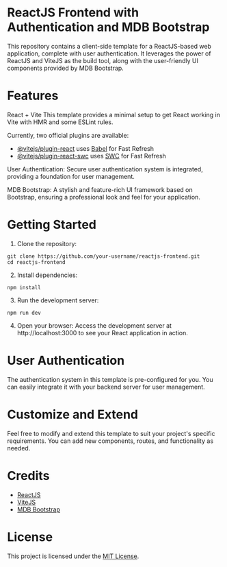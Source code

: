 # ReactJS Frontend with Authentication and MDB Bootstrap

This repository contains a client-side template for a ReactJS-based web application, complete with user authentication. It leverages the power of ReactJS and ViteJS as the build tool, along with the user-friendly UI components provided by MDB Bootstrap.

# Features
React + Vite
This template provides a minimal setup to get React working in Vite with HMR and some ESLint rules.

Currently, two official plugins are available:

- [@vitejs/plugin-react](https://github.com/vitejs/vite-plugin-react/blob/main/packages/plugin-react/README.md) uses [Babel](https://babeljs.io/) for Fast Refresh
- [@vitejs/plugin-react-swc](https://github.com/vitejs/vite-plugin-react-swc) uses [SWC](https://swc.rs/) for Fast Refresh

User Authentication: Secure user authentication system is integrated, providing a foundation for user management.

MDB Bootstrap: A stylish and feature-rich UI framework based on Bootstrap, ensuring a professional look and feel for your application.

# Getting Started
1. Clone the repository:
```
git clone https://github.com/your-username/reactjs-frontend.git
cd reactjs-frontend
```
2. Install dependencies:
```
npm install
```
3. Run the development server:
```
npm run dev
```
4. Open your browser:
Access the development server at http://localhost:3000 to see your React application in action.

# User Authentication
The authentication system in this template is pre-configured for you. You can easily integrate it with your backend server for user management.

# Customize and Extend
Feel free to modify and extend this template to suit your project's specific requirements. You can add new components, routes, and functionality as needed.

# Credits
- [ReactJS](https://react.dev/)
- [ViteJS](https://vitejs.dev/)
- [MDB Bootstrap](https://mdbootstrap.com/docs/react/)

# License
This project is licensed under the [MIT License](https://opensource.org/license/mit/).
